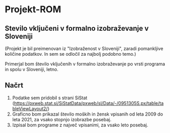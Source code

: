 # Projekt-ROM
## Stevilo vključeni v formalno izobraževanje v Sloveniji
(Projekt je bil preimenovan iz "Izobraženost v Sloveniji", zaradi pomankljive količine podatkov. In sem se odločil za najbolj podobno temo.)

Primerjal bom število vključenih v formalno izobraževanje po vrsti programa in spolu v Sloveniji, letno.

## Načrt

1. Podatke sem pridobil s strani SiStat (https://pxweb.stat.si/SiStatData/pxweb/sl/Data/-/0951305S.px/table/tableViewLayout2/)
3. Graficno bom prikazal število moških in žensk vpisanih od leta 2009 do leta 2021, za vsako stopnjo izobrazbe posebaj.
4. Izpisal bom programe z največ vpisanimi, za vsako leto posebaj.
